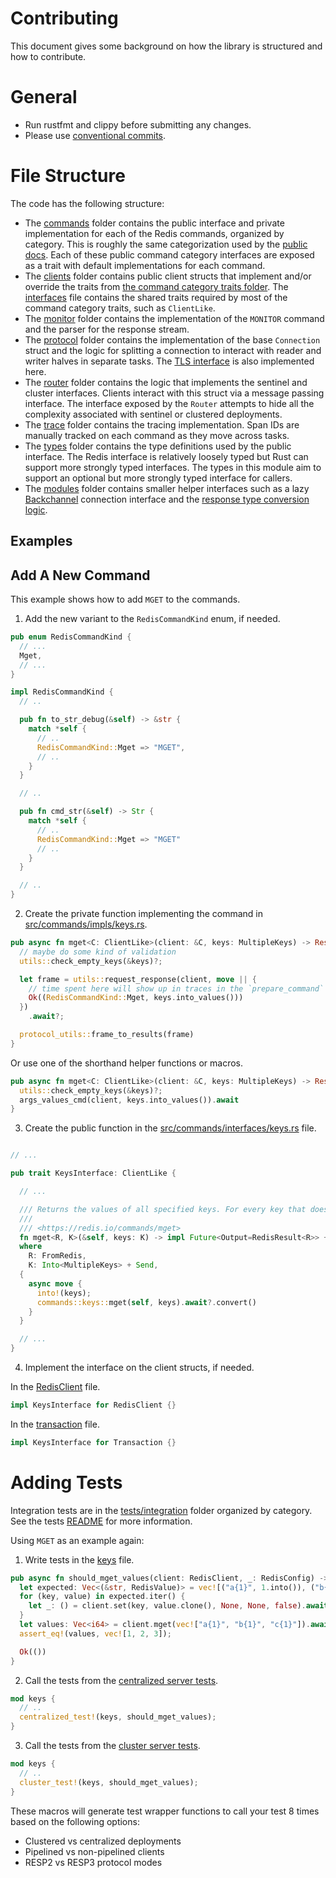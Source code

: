 Contributing
===========

This document gives some background on how the library is structured and how to contribute.

# General

* Run rustfmt and clippy before submitting any changes.
* Please use [conventional commits](https://www.conventionalcommits.org/en/v1.0.0/#summary).

# File Structure

The code has the following structure:

* The [commands](src/commands) folder contains the public interface and private implementation for each of the Redis
  commands, organized by category. This is roughly the same categorization used by
  the [public docs](https://redis.io/commands/). Each of these public command category interfaces are exposed as a trait
  with default implementations for each command.
* The [clients](src/clients) folder contains public client structs that implement and/or override the traits
  from [the command category traits folder](src/commands/impls). The [interfaces](src/interfaces.rs) file contains the
  shared traits required by most of the command category traits, such as `ClientLike`.
* The [monitor](src/monitor) folder contains the implementation of the `MONITOR` command and the parser for the response
  stream.
* The [protocol](src/protocol) folder contains the implementation of the base `Connection` struct and the logic for
  splitting a connection to interact with reader and writer halves in separate tasks.
  The [TLS interface](src/protocol/tls.rs) is also implemented here.
* The [router](src/router) folder contains the logic that implements the sentinel and cluster interfaces. Clients
  interact with this struct via a message passing interface. The interface exposed by the `Router` attempts to hide all
  the complexity associated with sentinel or clustered deployments.
* The [trace](src/trace) folder contains the tracing implementation. Span IDs are manually tracked on each command as
  they move across tasks.
* The [types](src/types) folder contains the type definitions used by the public interface. The Redis interface is
  relatively loosely typed but Rust can support more strongly typed interfaces. The types in this module aim to support
  an optional but more strongly typed interface for callers.
* The [modules](src/modules) folder contains smaller helper interfaces such as a
  lazy [Backchannel](src/modules/backchannel.rs) connection interface and
  the [response type conversion logic](src/modules/response.rs).

## Examples

## Add A New Command

This example shows how to add `MGET` to the commands.

1. Add the new variant to the `RedisCommandKind` enum, if needed.

```rust
pub enum RedisCommandKind {
  // ...
  Mget,
  // ...
}

impl RedisCommandKind {
  // ..

  pub fn to_str_debug(&self) -> &str {
    match *self {
      // ..
      RedisCommandKind::Mget => "MGET",
      // ..
    }
  }

  // ..

  pub fn cmd_str(&self) -> Str {
    match *self {
      // .. 
      RedisCommandKind::Mget => "MGET"
      // ..
    }
  }

  // ..
}
```

2. Create the private function implementing the command in [src/commands/impls/keys.rs](src/commands/impls/keys.rs).

```rust
pub async fn mget<C: ClientLike>(client: &C, keys: MultipleKeys) -> Result<RedisValue, RedisError> {
  // maybe do some kind of validation 
  utils::check_empty_keys(&keys)?;

  let frame = utils::request_response(client, move || {
    // time spent here will show up in traces in the `prepare_command` span
    Ok((RedisCommandKind::Mget, keys.into_values()))
  })
    .await?;

  protocol_utils::frame_to_results(frame)
}
```

Or use one of the shorthand helper functions or macros.

```rust
pub async fn mget<C: ClientLike>(client: &C, keys: MultipleKeys) -> Result<RedisValue, RedisError> {
  utils::check_empty_keys(&keys)?;
  args_values_cmd(client, keys.into_values()).await
}
```

3. Create the public function in the [src/commands/interfaces/keys.rs](src/commands/interfaces/keys.rs) file.

```rust

// ...

pub trait KeysInterface: ClientLike {

  // ...

  /// Returns the values of all specified keys. For every key that does not hold a string value or does not exist, the special value nil is returned.
  ///
  /// <https://redis.io/commands/mget>
  fn mget<R, K>(&self, keys: K) -> impl Future<Output=RedisResult<R>> + Send
  where
    R: FromRedis,
    K: Into<MultipleKeys> + Send,
  {
    async move {
      into!(keys);
      commands::keys::mget(self, keys).await?.convert()
    }
  }

  // ...
}
```

4. Implement the interface on the client structs, if needed.

In the [RedisClient](src/clients/redis.rs) file.

```rust
impl KeysInterface for RedisClient {}
```

In the [transaction](src/clients/transaction.rs) file.

```rust
impl KeysInterface for Transaction {}
```

# Adding Tests

Integration tests are in the [tests/integration](tests/integration) folder organized by category. See the
tests [README](tests/README.md) for more information.

Using `MGET` as an example again:

1. Write tests in the [keys](tests/integration/keys/mod.rs) file.

```rust
pub async fn should_mget_values(client: RedisClient, _: RedisConfig) -> Result<(), RedisError> {
  let expected: Vec<(&str, RedisValue)> = vec![("a{1}", 1.into()), ("b{1}", 2.into()), ("c{1}", 3.into())];
  for (key, value) in expected.iter() {
    let _: () = client.set(key, value.clone(), None, None, false).await?;
  }
  let values: Vec<i64> = client.mget(vec!["a{1}", "b{1}", "c{1}"]).await?;
  assert_eq!(values, vec![1, 2, 3]);

  Ok(())
}
```

2. Call the tests from the [centralized server tests](tests/integration/centralized.rs).

```rust
mod keys {
  // ..
  centralized_test!(keys, should_mget_values);
}

```

3. Call the tests from the [cluster server tests](tests/integration/clustered.rs).

```rust
mod keys {
  // ..
  cluster_test!(keys, should_mget_values);
}
```

These macros will generate test wrapper functions to call your test 8 times based on the following options:

* Clustered vs centralized deployments
* Pipelined vs non-pipelined clients
* RESP2 vs RESP3 protocol modes

